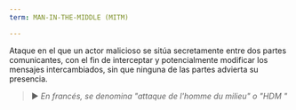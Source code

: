 ```yaml
---
term: MAN-IN-THE-MIDDLE (MITM)

---
```

Ataque en el que un actor malicioso se sitúa secretamente entre dos partes comunicantes, con el fin de interceptar y potencialmente modificar los mensajes intercambiados, sin que ninguna de las partes advierta su presencia.

> ► *En francés, se denomina "attaque de l'homme du milieu" o "HDM "*